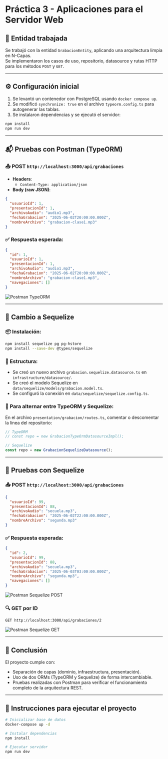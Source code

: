 # Práctica 3 - Aplicaciones para el Servidor Web

## 🧠 Entidad trabajada

Se trabajó con la entidad `GrabacionEntity`, aplicando una arquitectura limpia en N-Capas.  
Se implementaron los casos de uso, repositorio, datasource y rutas HTTP para los métodos `POST` y `GET`.

---

## ⚙️ Configuración inicial

1. Se levantó un contenedor con PostgreSQL usando `docker compose up`.
2. Se modificó `synchronize: true` en el archivo `typeorm.config.ts` para autogenerar las tablas.
3. Se instalaron dependencias y se ejecutó el servidor:

```bash
npm install
npm run dev
```

---

## 📬 Pruebas con Postman (TypeORM)

### 📤 POST `http://localhost:3000/api/grabaciones`

- **Headers**:
  - `Content-Type: application/json`
- **Body (raw JSON)**:

```json
{
  "usuarioId": 1,
  "presentacionId": 1,
  "archivoAudio": "audio1.mp3",
  "fechaGrabacion": "2025-06-02T20:00:00.000Z",
  "nombreArchivo": "grabacion-clase1.mp3"
}
```

### ✅ Respuesta esperada:

```json
{
  "id": 1,
  "usuarioId": 1,
  "presentacionId": 1,
  "archivoAudio": "audio1.mp3",
  "fechaGrabacion": "2025-06-02T20:00:00.000Z",
  "nombreArchivo": "grabacion-clase1.mp3",
  "navegaciones": []
}
```

![Postman TypeORM](image.png)

---

## 🔁 Cambio a Sequelize

### 📦 Instalación:

```bash
npm install sequelize pg pg-hstore
npm install --save-dev @types/sequelize
```

### 📁 Estructura:

- Se creó un nuevo archivo `grabacion.sequelize.datasource.ts` en `infrastructure/datasource/`.
- Se creó el modelo Sequelize en `data/sequelize/models/grabacion.model.ts`.
- Se configuró la conexión en `data/sequelize/sequelize.config.ts`.

### 🔁 Para alternar entre TypeORM y Sequelize:

En el archivo `presentation/grabacion/routes.ts`, comentar o descomentar la línea del repositorio:

```ts
// TypeORM
// const repo = new GrabacionTypeOrmDatasourceImpl();

// Sequelize
const repo = new GrabacionSequelizeDatasource();
```

---

## 🧪 Pruebas con Sequelize

### 📤 POST `http://localhost:3000/api/grabaciones`

```json
{
  "usuarioId": 99,
  "presentacionId": 88,
  "archivoAudio": "secuela.mp3",
  "fechaGrabacion": "2025-06-02T22:00:00.000Z",
  "nombreArchivo": "segunda.mp3"
}
```

### ✅ Respuesta esperada:

```json
{
  "id": 2,
  "usuarioId": 99,
  "presentacionId": 88,
  "archivoAudio": "secuela.mp3",
  "fechaGrabacion": "2025-06-03T03:00:00.000Z",
  "nombreArchivo": "segunda.mp3",
  "navegaciones": []
}
```

![Postman Sequelize POST](image-1.png)

### 🔍 GET por ID

```http
GET http://localhost:3000/api/grabaciones/2
```

![Postman Sequelize GET](image-2.png)

---

## 📌 Conclusión

El proyecto cumple con:
- Separación de capas (dominio, infraestructura, presentación).
- Uso de dos ORMs (TypeORM y Sequelize) de forma intercambiable.
- Pruebas realizadas con Postman para verificar el funcionamiento completo de la arquitectura REST.

---

## 🧭 Instrucciones para ejecutar el proyecto

```bash
# Inicializar base de datos
docker-compose up -d

# Instalar dependencias
npm install

# Ejecutar servidor
npm run dev
```

